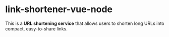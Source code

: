 # link-shortener-vue-node
This is a **URL shortening service** that allows users to shorten long URLs into compact, easy-to-share links.
